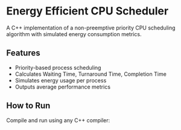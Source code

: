
# Energy Efficient CPU Scheduler

A C++ implementation of a non-preemptive priority CPU scheduling algorithm with simulated energy consumption metrics.

## Features
- Priority-based process scheduling
- Calculates Waiting Time, Turnaround Time, Completion Time
- Simulates energy usage per process
- Outputs average performance metrics

## How to Run
Compile and run using any C++ compiler:
